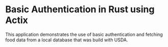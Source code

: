 # Basic Authentication in Rust using Actix

This application demonstrates the use of basic authentication and fetching food data from a local database that was build with USDA.

